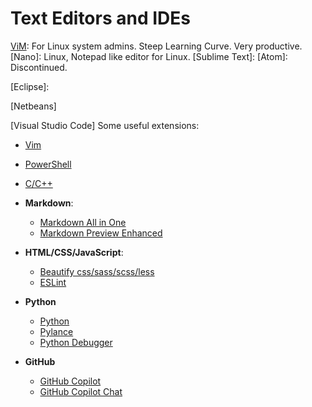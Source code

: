 # Text Editors and IDEs

[ViM](https://www.vim.org/): For Linux system admins. Steep Learning Curve. Very productive.
[Nano]: Linux, Notepad like editor for Linux.
[Sublime Text]:
[Atom]: Discontinued.

[Eclipse]:

[Netbeans]

[Visual Studio Code]
Some useful extensions:
- [Vim](https://marketplace.visualstudio.com/items?itemName=vscodevim.vim)
- [PowerShell](https://marketplace.visualstudio.com/items?itemName=ms-vscode.PowerShell)
- [C/C++](https://marketplace.visualstudio.com/items?itemName=ms-vscode.cpptools)

- **Markdown**:
  - [Markdown All in One](https://marketplace.visualstudio.com/items?itemName=yzhang.markdown-all-in-one)
  - [Markdown Preview Enhanced](https://marketplace.visualstudio.com/items?itemName=shd101wyy.markdown-preview-enhanced)

- **HTML/CSS/JavaScript**:
  - [Beautify css/sass/scss/less](https://marketplace.visualstudio.com/items?itemName=michelemelluso.code-beautifier)
  - [ESLint](https://marketplace.visualstudio.com/items?itemName=dbaeumer.vscode-eslint)

- **Python**
  - [Python](https://marketplace.visualstudio.com/items?itemName=ms-python.python)
  - [Pylance](https://marketplace.visualstudio.com/items?itemName=ms-python.vscode-pylance)
  - [Python Debugger](https://marketplace.visualstudio.com/items?itemName=ms-python.debugpy)

- **GitHub**
  - [GitHub Copilot](https://marketplace.visualstudio.com/items?itemName=GitHub.copilot)
  - [GitHub Copilot Chat](https://marketplace.visualstudio.com/items?itemName=GitHub.copilot-chat)